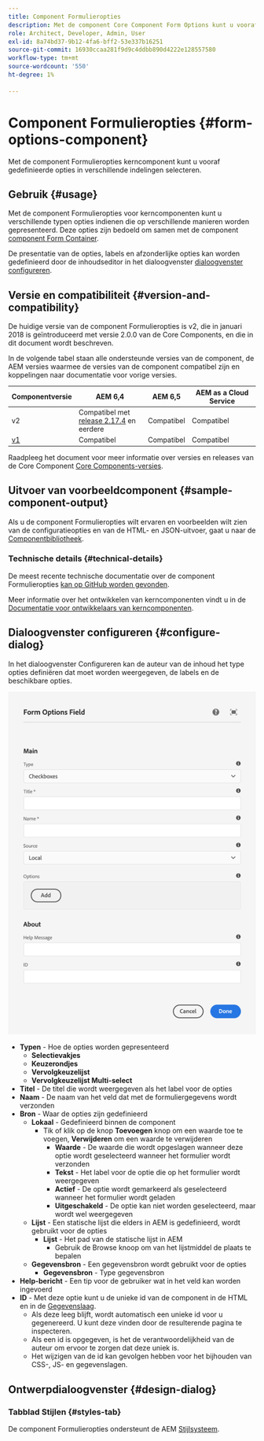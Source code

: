 ```yaml
---
title: Component Formulieropties
description: Met de component Core Component Form Options kunt u vooraf gedefinieerde opties in verschillende indelingen selecteren.
role: Architect, Developer, Admin, User
exl-id: 8a74bd37-9b12-4fa6-bff2-53e337b16251
source-git-commit: 16930ccaa281f9d9c4ddbb890d4222e128557580
workflow-type: tm+mt
source-wordcount: '550'
ht-degree: 1%

---
```


# Component Formulieropties {#form-options-component}

Met de component Formulieropties kerncomponent kunt u vooraf gedefinieerde opties in verschillende indelingen selecteren.

## Gebruik {#usage}

Met de component Formulieropties voor kerncomponenten kunt u verschillende typen opties indienen die op verschillende manieren worden gepresenteerd. Deze opties zijn bedoeld om samen met de component [component Form Container](form-container.md).

De presentatie van de opties, labels en afzonderlijke opties kan worden gedefinieerd door de inhoudseditor in het dialoogvenster [dialoogvenster configureren](#configure-dialog).

## Versie en compatibiliteit {#version-and-compatibility}

De huidige versie van de component Formulieropties is v2, die in januari 2018 is geïntroduceerd met versie 2.0.0 van de Core Components, en die in dit document wordt beschreven.

In de volgende tabel staan alle ondersteunde versies van de component, de AEM versies waarmee de versies van de component compatibel zijn en koppelingen naar documentatie voor vorige versies.

| Componentversie | AEM 6,4 | AEM 6,5 | AEM as a Cloud Service |
|--- |--- |--- |---|
| v2 | Compatibel met<br>[release 2.17.4](/help/versions.md) en eerdere | Compatibel | Compatibel |
| [v1](/help/components/v1/form-options-v1.md) | Compatibel | Compatibel | Compatibel |

Raadpleeg het document voor meer informatie over versies en releases van de Core Component [Core Components-versies](/help/versions.md).

## Uitvoer van voorbeeldcomponent {#sample-component-output}

Als u de component Formulieropties wilt ervaren en voorbeelden wilt zien van de configuratieopties en van de HTML- en JSON-uitvoer, gaat u naar de [Componentbibliotheek](https://adobe.com/go/aem_cmp_library_form_options).

### Technische details {#technical-details}

De meest recente technische documentatie over de component Formulieropties [kan op GitHub worden gevonden](https://adobe.com/go/aem_cmp_tech_form_options_v2).

Meer informatie over het ontwikkelen van kerncomponenten vindt u in de [Documentatie voor ontwikkelaars van kerncomponenten](/help/developing/overview.md).

## Dialoogvenster configureren {#configure-dialog}

In het dialoogvenster Configureren kan de auteur van de inhoud het type opties definiëren dat moet worden weergegeven, de labels en de beschikbare opties.

![Dialoogvenster Formulieropties Component bewerken](/help/assets/form-options-edit.png)

* **Typen** - Hoe de opties worden gepresenteerd
   * **Selectievakjes**
   * **Keuzerondjes**
   * **Vervolgkeuzelijst**
   * **Vervolgkeuzelijst Multi-select**
* **Titel** - De titel die wordt weergegeven als het label voor de opties
* **Naam** - De naam van het veld dat met de formuliergegevens wordt verzonden
* **Bron** - Waar de opties zijn gedefinieerd
   * **Lokaal** - Gedefinieerd binnen de component
      * Tik of klik op de knop **Toevoegen** knop om een waarde toe te voegen, **Verwijderen** om een waarde te verwijderen
         * **Waarde** - De waarde die wordt opgeslagen wanneer deze optie wordt geselecteerd wanneer het formulier wordt verzonden
         * **Tekst** - Het label voor de optie die op het formulier wordt weergegeven
         * **Actief** - De optie wordt gemarkeerd als geselecteerd wanneer het formulier wordt geladen
         * **Uitgeschakeld** - De optie kan niet worden geselecteerd, maar wordt wel weergegeven
   * **Lijst** - Een statische lijst die elders in AEM is gedefinieerd, wordt gebruikt voor de opties
      * **Lijst** - Het pad van de statische lijst in AEM
         * Gebruik de Browse knoop om van het lijstmiddel de plaats te bepalen
   * **Gegevensbron** - Een gegevensbron wordt gebruikt voor de opties
      * **Gegevensbron** - Type gegevensbron
* **Help-bericht** - Een tip voor de gebruiker wat in het veld kan worden ingevoerd
* **ID** - Met deze optie kunt u de unieke id van de component in de HTML en in de [Gegevenslaag](/help/developing/data-layer/overview.md).
   * Als deze leeg blijft, wordt automatisch een unieke id voor u gegenereerd. U kunt deze vinden door de resulterende pagina te inspecteren.
   * Als een id is opgegeven, is het de verantwoordelijkheid van de auteur om ervoor te zorgen dat deze uniek is.
   * Het wijzigen van de id kan gevolgen hebben voor het bijhouden van CSS-, JS- en gegevenslagen.

## Ontwerpdialoogvenster {#design-dialog}

### Tabblad Stijlen {#styles-tab}

De component Formulieropties ondersteunt de AEM [Stijlsysteem](/help/get-started/authoring.md#component-styling).
